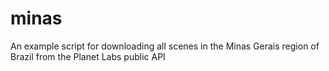 # minas
An example script for downloading all scenes in the Minas Gerais region of Brazil from the Planet Labs public API
